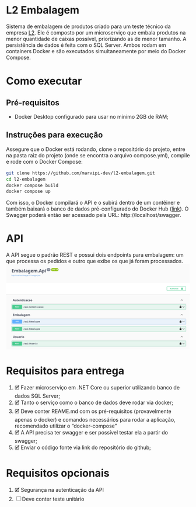# L2 Embalagem
Sistema de embalagem de produtos criado para um teste técnico da empresa [L2](https://www.l2code.com.br/ "L2").
Ele é composto por um microserviço que embala produtos na menor quantidade de caixas possível, priorizando as de menor tamanho. A persistência de dados é feita com o SQL Server.
Ambos rodam em containers Docker e são executados simultaneamente por meio do Docker Compose.

# Como executar
## Pré-requisitos
- Docker Desktop configurado para usar no mínimo 2GB de RAM;

## Instruções para execução
Assegure que o Docker está rodando, clone o repositório do projeto, entre na pasta raiz do projeto (onde se encontra o arquivo compose.yml), compile e rode com o Docker Compose:
```bash
git clone https://github.com/marvipi-dev/l2-embalagem.git
cd l2-embalagem
docker compose build
docker compose up
```
Com isso, o Docker compilará o API e o subirá dentro de um contêiner e também baixará o banco de dados pré-configurado do Docker Hub ([link](https://hub.docker.com/r/marvipi/embalagem-repository-sqlserver "link")). O Swagger poderá então ser acessado pela URL: http://localhost/swagger.

# API
A API segue o padrão REST e possui dois endpoints para embalagem: um que processa os pedidos e outro que exibe os que já foram processados. 
![Swagger](res/api.png)

# Requisitos para entrega
1. 🗹 Fazer microserviço em .NET Core ou superior utilizando banco de dados SQL Server;
2. 🗹 Tanto o serviço como o banco de dados deve rodar via docker;
3. 🗹 Deve conter REAME.md com os pré-requisitos (provavelmente apenas o docker) e
comandos necessários para rodar a aplicação, recomendado utilizar o “docker-compose”
4. 🗹 A API precisa ter swagger e ser possível testar ela a partir do swagger;
5. 🗹 Enviar o código fonte via link do repositório do github;

# Requisitos opcionais
1. 🗹 Segurança na autenticação da API
2. ☐ Deve conter teste unitário


